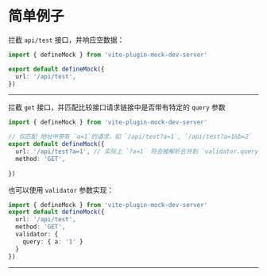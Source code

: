# 简单例子

拦截 `api/test` 接口，并响应空数据：

```ts
import { defineMock } from 'vite-plugin-mock-dev-server'

export default defineMock({
  url: '/api/test',
})
```
****

拦截 `get` 接口，并匹配比较接口请求链接中是否带有特定的 `query` 参数

```ts
import { defineMock } from 'vite-plugin-mock-dev-server'

// 仅匹配 地址中带有 `a=1`的请求。如 `/api/test?a=1`, `/api/test?a=1&b=2`
export default defineMock({
  url: '/api/test?a=1', // 实际上 `?a=1` 将会被解析合并到 `validator.query` 中
  method: 'GET',
  
})
```

也可以使用 `validator` 参数实现：
```ts
import { defineMock } from 'vite-plugin-mock-dev-server'
export default defineMock({
  url: '/api/test',
  method: 'GET',
  validator: {
    query: { a: '1' }
  }
})
```
****
